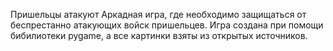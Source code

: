 Пришельцы атакуют
Аркадная игра, где необходимо защищаться от беспрестанно атакующих войск пришельцев.
Игра создана при помощи бибилиотеки pygame, а все картинки взяты из открытых источников.
